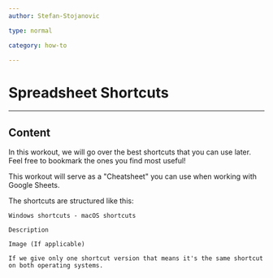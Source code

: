 ```yaml
---
author: Stefan-Stojanovic

type: normal

category: how-to

---
```


# Spreadsheet Shortcuts

---

## Content

In this workout, we will go over the best shortcuts that you can use later. Feel free to bookmark the ones you find most useful!

This workout will serve as a "Cheatsheet" you can use when working with Google Sheets.

The shortcuts are structured like this:

```plain-text
Windows shortcuts - macOS shortcuts

Description

Image (If applicable)

If we give only one shortcut version that means it's the same shortcut on both operating systems.
```
 
